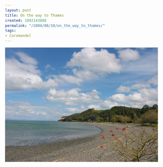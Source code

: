 ```yaml
---
layout: post
title: On the way to Thames
created: 1092143088
permalink: "/2004/08/10/on_the_way_to_thames/"
tags:
- Coromandel
---
```


<img src="/image/images/img_2202-1021.jpg"/>

